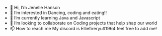 - 👋 Hi, I’m Jenelle Hanson
- 👀 I’m interested in Dancing, coding and eating!!
- 🌱 I’m currently learning Java and Javascript
- 💞️ I’m looking to collaborate on Coding projects that help shap our world
- 📫 How to reach me My discord is Elliefireryu#1964 feel free to add me!

<!---
Elliesfireryu/Elliesfireryu is a ✨ special ✨ repository because its `README.md` (this file) appears on your GitHub profile.
You can click the Preview link to take a look at your changes.
--->
